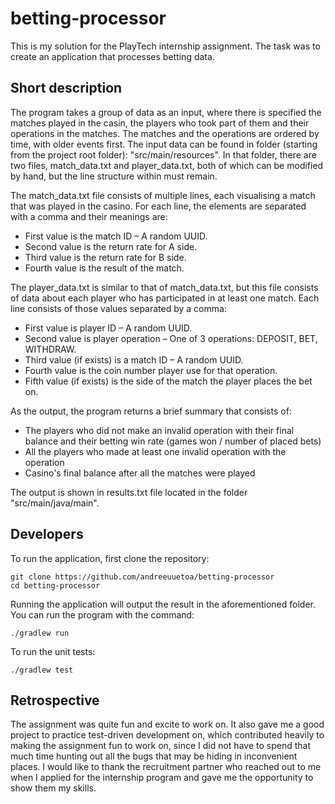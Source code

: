 # betting-processor
This is my solution for the PlayTech internship assignment.
The task was to create an application that processes betting data.

## Short description
The program takes a group of data as an input, where there is specified the matches played in the casin, the players who took part of them and their operations in the matches.
The matches and the operations are ordered by time, with older events first.
The input data can be found in folder (starting from the project root folder): "src/main/resources".
In that folder, there are two files, match_data.txt and player_data.txt, both of which can be modified by hand, but the line structure within must remain.

The match_data.txt file consists of multiple lines, each visualising a match that was played in the casino.
For each line, the elements are separated with a comma and their meanings are:
* First value is the match ID – A random UUID.
* Second value is the return rate for A side.
* Third value is the return rate for B side.
* Fourth value is the result of the match.

The player_data.txt is similar to that of match_data.txt, but this file consists of data about each player who has participated in at least one match.
Each line consists of those values separated by a comma:
* First value is player ID – A random UUID.
* Second value is player operation – One of 3 operations: DEPOSIT, BET, WITHDRAW.
* Third value (if exists) is a match ID – A random UUID.
* Fourth value is the coin number player use for that operation.
* Fifth value (if exists) is the side of the match the player places the bet on.

As the output, the program returns a brief summary that consists of:
* The players who did not make an invalid operation with their final balance and their betting win rate (games won / number of placed bets)
* All the players who made at least one invalid operation with the operation
* Casino's final balance after all the matches were played

The output is shown in results.txt file located in the folder "src/main/java/main".

## Developers

To run the application, first clone the repository:
````shell
git clone https://github.com/andreeuuetoa/betting-processor
cd betting-processor
````
Running the application will output the result in the aforementioned folder. You can run the program with the command:
````shell
./gradlew run
````

To run the unit tests:
````shell
./gradlew test
````

## Retrospective

The assignment was quite fun and excite to work on.
It also gave me a good project to practice test-driven development on,
which contributed heavily to making the assignment fun to work on,
since I did not have to spend that much time hunting out all the bugs that may be hiding in inconvenient places.
I would like to thank the recruitment partner
who reached out to me when I applied for the internship program and gave me the opportunity to show them my skills.
